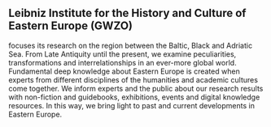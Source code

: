## Leibniz Institute for the History and Culture of Eastern Europe (GWZO)
focuses its research on the region between the Baltic, Black and Adriatic Sea. From Late Antiquity until the present, we examine peculiarities, transformations and interrelationships in an ever-more global world. Fundamental deep knowledge about Eastern Europe is created when experts from different disciplines of the humanities and academic cultures come together. We inform experts and the public about our research results with non-fiction and guidebooks, exhibitions, events and digital knowledge resources. In this way, we bring light to past and current developments in Eastern Europe.




<!--

**Here are some ideas to get you started:**

🙋‍♀️ A short introduction - what is your organization all about?
🌈 Contribution guidelines - how can the community get involved?
👩‍💻 Useful resources - where can the community find your docs? Is there anything else the community should know?
🍿 Fun facts - what does your team eat for breakfast?
🧙 Remember, you can do mighty things with the power of [Markdown](https://docs.github.com/github/writing-on-github/getting-started-with-writing-and-formatting-on-github/basic-writing-and-formatting-syntax)
-->
